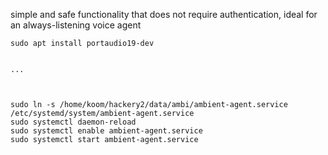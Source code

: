 simple and safe functionality that does not require authentication, ideal for an always-listening voice agent

```
sudo apt install portaudio19-dev 


...



sudo ln -s /home/koom/hackery2/data/ambi/ambient-agent.service /etc/systemd/system/ambient-agent.service
sudo systemctl daemon-reload                                                                  
sudo systemctl enable ambient-agent.service                                                   
sudo systemctl start ambient-agent.service                                                    
```
